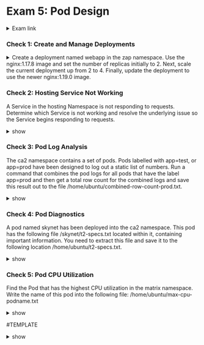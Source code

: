 # Exam 5: Pod Design #
<details><summary>Exam link</summary>
https://cloudacademy.com/lab/ckad-practice-exam-pod-design/?context_resource=lp&context_id=3086
</p></details>

### Check 1: Create and Manage Deployments ###
<details><summary>
Create a deployment named webapp in the zap namespace. Use the nginx:1.17.8 image and set the number of replicas initially to 2. Next, scale the current deployment up from 2 to 4. Finally, update the deployment to use the newer nginx:1.19.0 image.
</summary>
<p>
  
```bash
k create deploy -n zap webapp --image=nginx:1.17.8 --replicas=2
k scale deploy -n zap webapp --replicas=4
k edit deploy -n zap webapp #edit "image" field
```
  
</p>
</details>

### Check 2: Hosting Service Not Working ###
A Service in the hosting Namespace is not responding to requests. Determine which Service is not working and resolve the underlying issue so the Service begins responding to requests.

<details><summary>show</summary><p>

```bash
k get svc -n hosting -o wide #List all svc in -n
k -n hosting get ep #Any svc associated with any Pod eps? web2 has none (means web2 can't serve requests).
k -n hosting get pods -l app=web2 #Two pods match web2 using "--selector" (-l) so no label issue. NOTE: are part of deploy. But not "READY"?
k -n hosting describe pods -l app=web2 #Both pods "Readiness probe failed...". Containers.Readiness: port 30, but "Port: 80/TCP" a few lines above. ort 80:
k edit deploy -n hosting web2 #Change Containers.Readiness: port 80
  
```
</p>
</details>

### Check 3: Pod Log Analysis ###
The ca2 namespace contains a set of pods. Pods labelled with app=test, or app=prod have been designed to log out a static list of numbers. Run a command that combines the pod logs for all pods that have the label app=prod and then get a total row count for the combined logs and save this result out to the file /home/ubuntu/combined-row-count-prod.txt.

<details><summary>show</summary>
<p>
  
```bash
k logs -n ca2 -l app=prod | wc -l > /home/ubuntu/combined-row-count-prod.txt
```
</p>
</details>

### Check 4: Pod Diagnostics ###
A pod named skynet has been deployed into the ca2 namespace. This pod has the following file /skynet/t2-specs.txt located within it, containing important information. You need to extract this file and save it to the following location /home/ubuntu/t2-specs.txt.

<details><summary>show</summary>
<p>
  
```bash
k exec -n ca2 skynet -- cat /skynet/t2-specs.txt > /home/ubuntu/t2-specs.txt
```
</p>
</details>

### Check 5: Pod CPU Utilization ###
Find the Pod that has the highest CPU utilization in the matrix namespace. Write the name of this pod into the following file: /home/ubuntu/max-cpu-podname.txt

<details><summary>show</summary>
<p>
  
```bash
k top pods -n matrix --sort-by=cpu --no-headers=true | head -n1 | cut -d" " -f1 > /home/ubuntu/max-cpu-podname.txt
```
</p>
</details>












#TEMPLATE
<details><summary>show</summary>
<p>
  
```bash

```
</p>
</details>
